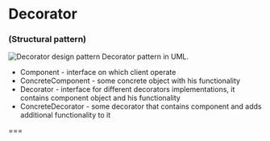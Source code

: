 # Decorator
### (Structural pattern)

![Decorator design pattern](https://upload.wikimedia.org/wikipedia/commons/e/e9/Decorator_UML_class_diagram.svg)
Decorator pattern in UML.

* Component - interface on which client operate
* ConcreteComponent - some concrete object with his functionality
* Decorator - interface for different decorators implementations, it contains component object and his functionality
* ConcreteDecorator - some decorator that contains component and adds additional functionality to it

===
